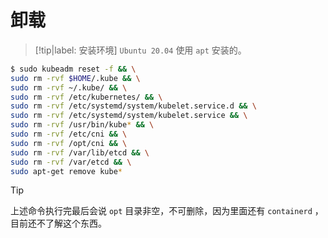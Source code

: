 # 卸载

> [!tip|label: 安装环境]
> `Ubuntu 20.04` 使用 `apt` 安装的。

```bash
$ sudo kubeadm reset -f && \
sudo rm -rvf $HOME/.kube && \
sudo rm -rvf ~/.kube/ && \
sudo rm -rvf /etc/kubernetes/ && \
sudo rm -rvf /etc/systemd/system/kubelet.service.d && \
sudo rm -rvf /etc/systemd/system/kubelet.service && \
sudo rm -rvf /usr/bin/kube* && \
sudo rm -rvf /etc/cni && \
sudo rm -rvf /opt/cni && \
sudo rm -rvf /var/lib/etcd && \
sudo rm -rvf /var/etcd && \
sudo apt-get remove kube* 
```

> [!tip]
> 上述命令执行完最后会说 `opt` 目录非空，不可删除，因为里面还有 `containerd` ，目前还不了解这个东西。
